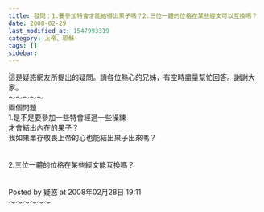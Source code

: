 ```yaml
---
title: 發問：1.要參加特會才能結得出果子嗎？2.三位一體的位格在某些經文可以互換嗎？
date: 2008-02-29
last_modified_at: 1547993319
category: 上帝、耶穌
tags: []
sidebar: 
---
```


<p>這是疑惑網友所提出的疑問。請各位熱心的兄姊，有空時盡量幫忙回答。謝謝大家。<br/><!--more-->～～～～～<br/>兩個問題<br/>1.是不是要參加一些特會經過一些操練<br/>才會結出內在的果子？<br/>我如果單存敬畏上帝的心也能結出果子出來嗎？<br/><br/><br/>2.三位一體的位格在某些經文能互換嗎？<br/><br/><br/>Posted by 疑惑 at 2008年02月28日 19:11 <br/>～～～～～～<br/><br/></p>